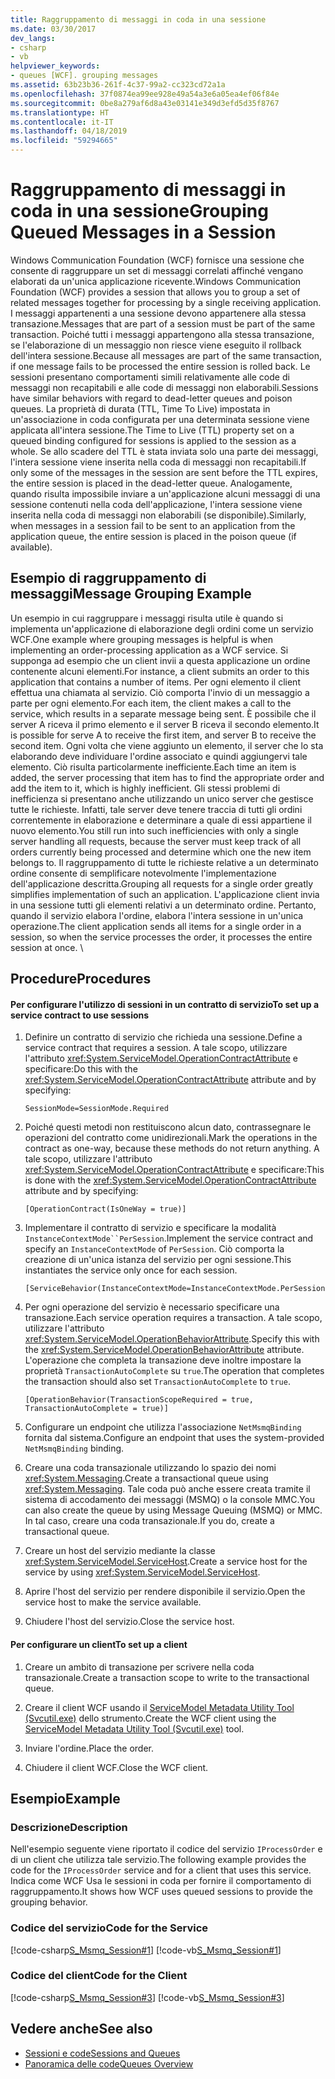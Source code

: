 ```yaml
---
title: Raggruppamento di messaggi in coda in una sessione
ms.date: 03/30/2017
dev_langs:
- csharp
- vb
helpviewer_keywords:
- queues [WCF]. grouping messages
ms.assetid: 63b23b36-261f-4c37-99a2-cc323cd72a1a
ms.openlocfilehash: 37f0874ea99ee928e49a54a3e6a05ea4ef06f84e
ms.sourcegitcommit: 0be8a279af6d8a43e03141e349d3efd5d35f8767
ms.translationtype: HT
ms.contentlocale: it-IT
ms.lasthandoff: 04/18/2019
ms.locfileid: "59294665"
---
```

# <a name="grouping-queued-messages-in-a-session"></a><span data-ttu-id="1ba80-102">Raggruppamento di messaggi in coda in una sessione</span><span class="sxs-lookup"><span data-stu-id="1ba80-102">Grouping Queued Messages in a Session</span></span>
<span data-ttu-id="1ba80-103">Windows Communication Foundation (WCF) fornisce una sessione che consente di raggruppare un set di messaggi correlati affinché vengano elaborati da un'unica applicazione ricevente.</span><span class="sxs-lookup"><span data-stu-id="1ba80-103">Windows Communication Foundation (WCF) provides a session that allows you to group a set of related messages together for processing by a single receiving application.</span></span> <span data-ttu-id="1ba80-104">I messaggi appartenenti a una sessione devono appartenere alla stessa transazione.</span><span class="sxs-lookup"><span data-stu-id="1ba80-104">Messages that are part of a session must be part of the same transaction.</span></span> <span data-ttu-id="1ba80-105">Poiché tutti i messaggi appartengono alla stessa transazione, se l'elaborazione di un messaggio non riesce viene eseguito il rollback dell'intera sessione.</span><span class="sxs-lookup"><span data-stu-id="1ba80-105">Because all messages are part of the same transaction, if one message fails to be processed the entire session is rolled back.</span></span> <span data-ttu-id="1ba80-106">Le sessioni presentano comportamenti simili relativamente alle code di messaggi non recapitabili e alle code di messaggi non elaborabili.</span><span class="sxs-lookup"><span data-stu-id="1ba80-106">Sessions have similar behaviors with regard to dead-letter queues and poison queues.</span></span> <span data-ttu-id="1ba80-107">La proprietà di durata (TTL, Time To Live) impostata in un'associazione in coda configurata per una determinata sessione viene applicata all'intera sessione.</span><span class="sxs-lookup"><span data-stu-id="1ba80-107">The Time to Live (TTL) property set on a queued binding configured for sessions is applied to the session as a whole.</span></span> <span data-ttu-id="1ba80-108">Se allo scadere del TTL è stata inviata solo una parte dei messaggi, l'intera sessione viene inserita nella coda di messaggi non recapitabili.</span><span class="sxs-lookup"><span data-stu-id="1ba80-108">If only some of the messages in the session are sent before the TTL expires, the entire session is placed in the dead-letter queue.</span></span> <span data-ttu-id="1ba80-109">Analogamente, quando risulta impossibile inviare a un'applicazione alcuni messaggi di una sessione contenuti nella coda dell'applicazione, l'intera sessione viene inserita nella coda di messaggi non elaborabili (se disponibile).</span><span class="sxs-lookup"><span data-stu-id="1ba80-109">Similarly, when messages in a session fail to be sent to an application from the application queue, the entire session is placed in the poison queue (if available).</span></span>  
  
## <a name="message-grouping-example"></a><span data-ttu-id="1ba80-110">Esempio di raggruppamento di messaggi</span><span class="sxs-lookup"><span data-stu-id="1ba80-110">Message Grouping Example</span></span>  
 <span data-ttu-id="1ba80-111">Un esempio in cui raggruppare i messaggi risulta utile è quando si implementa un'applicazione di elaborazione degli ordini come un servizio WCF.</span><span class="sxs-lookup"><span data-stu-id="1ba80-111">One example where grouping messages is helpful is when implementing an order-processing application as a WCF service.</span></span> <span data-ttu-id="1ba80-112">Si supponga ad esempio che un client invii a questa applicazione un ordine contenente alcuni elementi.</span><span class="sxs-lookup"><span data-stu-id="1ba80-112">For instance, a client submits an order to this application that contains a number of items.</span></span> <span data-ttu-id="1ba80-113">Per ogni elemento il client effettua una chiamata al servizio. Ciò comporta l'invio di un messaggio a parte per ogni elemento.</span><span class="sxs-lookup"><span data-stu-id="1ba80-113">For each item, the client makes a call to the service, which results in a separate message being sent.</span></span> <span data-ttu-id="1ba80-114">È possibile che il server A riceva il primo elemento e il server B riceva il secondo elemento.</span><span class="sxs-lookup"><span data-stu-id="1ba80-114">It is possible for serve A to receive the first item, and server B to receive the second item.</span></span> <span data-ttu-id="1ba80-115">Ogni volta che viene aggiunto un elemento, il server che lo sta elaborando deve individuare l'ordine associato e quindi aggiungervi tale elemento. Ciò risulta particolarmente inefficiente.</span><span class="sxs-lookup"><span data-stu-id="1ba80-115">Each time an item is added, the server processing that item has to find the appropriate order and add the item to it, which is highly inefficient.</span></span> <span data-ttu-id="1ba80-116">Gli stessi problemi di inefficienza si presentano anche utilizzando un unico server che gestisce tutte le richieste. Infatti, tale server deve tenere traccia di tutti gli ordini correntemente in elaborazione e determinare a quale di essi appartiene il nuovo elemento.</span><span class="sxs-lookup"><span data-stu-id="1ba80-116">You still run into such inefficiencies with only a single server handling all requests, because the server must keep track of all orders currently being processed and determine which one the new item belongs to.</span></span> <span data-ttu-id="1ba80-117">Il raggruppamento di tutte le richieste relative a un determinato ordine consente di semplificare notevolmente l'implementazione dell'applicazione descritta.</span><span class="sxs-lookup"><span data-stu-id="1ba80-117">Grouping all requests for a single order greatly simplifies implementation of such an application.</span></span> <span data-ttu-id="1ba80-118">L'applicazione client invia in una sessione tutti gli elementi relativi a un determinato ordine. Pertanto, quando il servizio elabora l'ordine, elabora l'intera sessione in un'unica operazione.</span><span class="sxs-lookup"><span data-stu-id="1ba80-118">The client application sends all items for a single order in a session, so when the service processes the order, it processes the entire session at once.</span></span> \  
  
## <a name="procedures"></a><span data-ttu-id="1ba80-119">Procedure</span><span class="sxs-lookup"><span data-stu-id="1ba80-119">Procedures</span></span>  
  
#### <a name="to-set-up-a-service-contract-to-use-sessions"></a><span data-ttu-id="1ba80-120">Per configurare l'utilizzo di sessioni in un contratto di servizio</span><span class="sxs-lookup"><span data-stu-id="1ba80-120">To set up a service contract to use sessions</span></span>  
  
1. <span data-ttu-id="1ba80-121">Definire un contratto di servizio che richieda una sessione.</span><span class="sxs-lookup"><span data-stu-id="1ba80-121">Define a service contract that requires a session.</span></span> <span data-ttu-id="1ba80-122">A tale scopo, utilizzare l'attributo <xref:System.ServiceModel.OperationContractAttribute> e specificare:</span><span class="sxs-lookup"><span data-stu-id="1ba80-122">Do this with the <xref:System.ServiceModel.OperationContractAttribute> attribute and by specifying:</span></span>  
  
    ```  
    SessionMode=SessionMode.Required  
    ```  
  
2. <span data-ttu-id="1ba80-123">Poiché questi metodi non restituiscono alcun dato, contrassegnare le operazioni del contratto come unidirezionali.</span><span class="sxs-lookup"><span data-stu-id="1ba80-123">Mark the operations in the contract as one-way, because these methods do not return anything.</span></span> <span data-ttu-id="1ba80-124">A tale scopo, utilizzare l'attributo <xref:System.ServiceModel.OperationContractAttribute> e specificare:</span><span class="sxs-lookup"><span data-stu-id="1ba80-124">This is done with the <xref:System.ServiceModel.OperationContractAttribute> attribute and by specifying:</span></span>  
  
    ```  
    [OperationContract(IsOneWay = true)]  
    ```  
  
3. <span data-ttu-id="1ba80-125">Implementare il contratto di servizio e specificare la modalità `InstanceContextMode``PerSession`.</span><span class="sxs-lookup"><span data-stu-id="1ba80-125">Implement the service contract and specify an `InstanceContextMode` of `PerSession`.</span></span> <span data-ttu-id="1ba80-126">Ciò comporta la creazione di un'unica istanza del servizio per ogni sessione.</span><span class="sxs-lookup"><span data-stu-id="1ba80-126">This instantiates the service only once for each session.</span></span>  
  
    ```  
    [ServiceBehavior(InstanceContextMode=InstanceContextMode.PerSession)]  
    ```  
  
4. <span data-ttu-id="1ba80-127">Per ogni operazione del servizio è necessario specificare una transazione.</span><span class="sxs-lookup"><span data-stu-id="1ba80-127">Each service operation requires a transaction.</span></span> <span data-ttu-id="1ba80-128">A tale scopo, utilizzare l'attributo <xref:System.ServiceModel.OperationBehaviorAttribute>.</span><span class="sxs-lookup"><span data-stu-id="1ba80-128">Specify this with the <xref:System.ServiceModel.OperationBehaviorAttribute> attribute.</span></span> <span data-ttu-id="1ba80-129">L'operazione che completa la transazione deve inoltre impostare la proprietà `TransactionAutoComplete` su `true`.</span><span class="sxs-lookup"><span data-stu-id="1ba80-129">The operation that completes the transaction should also set `TransactionAutoComplete` to `true`.</span></span>  
  
    ```  
    [OperationBehavior(TransactionScopeRequired = true, TransactionAutoComplete = true)]   
    ```  
  
5. <span data-ttu-id="1ba80-130">Configurare un endpoint che utilizza l'associazione `NetMsmqBinding` fornita dal sistema.</span><span class="sxs-lookup"><span data-stu-id="1ba80-130">Configure an endpoint that uses the system-provided `NetMsmqBinding` binding.</span></span>  
  
6. <span data-ttu-id="1ba80-131">Creare una coda transazionale utilizzando lo spazio dei nomi <xref:System.Messaging>.</span><span class="sxs-lookup"><span data-stu-id="1ba80-131">Create a transactional queue using <xref:System.Messaging>.</span></span> <span data-ttu-id="1ba80-132">Tale coda può anche essere creata tramite il sistema di accodamento dei messaggi (MSMQ) o la console MMC.</span><span class="sxs-lookup"><span data-stu-id="1ba80-132">You can also create the queue by using Message Queuing (MSMQ) or MMC.</span></span> <span data-ttu-id="1ba80-133">In tal caso, creare una coda transazionale.</span><span class="sxs-lookup"><span data-stu-id="1ba80-133">If you do, create a transactional queue.</span></span>  
  
7. <span data-ttu-id="1ba80-134">Creare un host del servizio mediante la classe <xref:System.ServiceModel.ServiceHost>.</span><span class="sxs-lookup"><span data-stu-id="1ba80-134">Create a service host for the service by using <xref:System.ServiceModel.ServiceHost>.</span></span>  
  
8. <span data-ttu-id="1ba80-135">Aprire l'host del servizio per rendere disponibile il servizio.</span><span class="sxs-lookup"><span data-stu-id="1ba80-135">Open the service host to make the service available.</span></span>  
  
9. <span data-ttu-id="1ba80-136">Chiudere l'host del servizio.</span><span class="sxs-lookup"><span data-stu-id="1ba80-136">Close the service host.</span></span>  
  
#### <a name="to-set-up-a-client"></a><span data-ttu-id="1ba80-137">Per configurare un client</span><span class="sxs-lookup"><span data-stu-id="1ba80-137">To set up a client</span></span>  
  
1. <span data-ttu-id="1ba80-138">Creare un ambito di transazione per scrivere nella coda transazionale.</span><span class="sxs-lookup"><span data-stu-id="1ba80-138">Create a transaction scope to write to the transactional queue.</span></span>  
  
2. <span data-ttu-id="1ba80-139">Creare il client WCF usando il [ServiceModel Metadata Utility Tool (Svcutil.exe)](../../../../docs/framework/wcf/servicemodel-metadata-utility-tool-svcutil-exe.md) dello strumento.</span><span class="sxs-lookup"><span data-stu-id="1ba80-139">Create the WCF client using the [ServiceModel Metadata Utility Tool (Svcutil.exe)](../../../../docs/framework/wcf/servicemodel-metadata-utility-tool-svcutil-exe.md) tool.</span></span>  
  
3. <span data-ttu-id="1ba80-140">Inviare l'ordine.</span><span class="sxs-lookup"><span data-stu-id="1ba80-140">Place the order.</span></span>  
  
4. <span data-ttu-id="1ba80-141">Chiudere il client WCF.</span><span class="sxs-lookup"><span data-stu-id="1ba80-141">Close the WCF client.</span></span>  
  
## <a name="example"></a><span data-ttu-id="1ba80-142">Esempio</span><span class="sxs-lookup"><span data-stu-id="1ba80-142">Example</span></span>  
  
### <a name="description"></a><span data-ttu-id="1ba80-143">Descrizione</span><span class="sxs-lookup"><span data-stu-id="1ba80-143">Description</span></span>  
 <span data-ttu-id="1ba80-144">Nell'esempio seguente viene riportato il codice del servizio `IProcessOrder` e di un client che utilizza tale servizio.</span><span class="sxs-lookup"><span data-stu-id="1ba80-144">The following example provides the code for the `IProcessOrder` service and for a client that uses this service.</span></span> <span data-ttu-id="1ba80-145">Indica come WCF Usa le sessioni in coda per fornire il comportamento di raggruppamento.</span><span class="sxs-lookup"><span data-stu-id="1ba80-145">It shows how WCF uses queued sessions to provide the grouping behavior.</span></span>  
  
### <a name="code-for-the-service"></a><span data-ttu-id="1ba80-146">Codice del servizio</span><span class="sxs-lookup"><span data-stu-id="1ba80-146">Code for the Service</span></span>  
 [!code-csharp[S_Msmq_Session#1](../../../../samples/snippets/csharp/VS_Snippets_CFX/s_msmq_session/cs/service.cs#1)]
 [!code-vb[S_Msmq_Session#1](../../../../samples/snippets/visualbasic/VS_Snippets_CFX/s_msmq_session/vb/service.vb#1)]  

### <a name="code-for-the-client"></a><span data-ttu-id="1ba80-147">Codice del client</span><span class="sxs-lookup"><span data-stu-id="1ba80-147">Code for the Client</span></span>  
 [!code-csharp[S_Msmq_Session#3](../../../../samples/snippets/csharp/VS_Snippets_CFX/s_msmq_session/cs/client.cs#3)]
 [!code-vb[S_Msmq_Session#3](../../../../samples/snippets/visualbasic/VS_Snippets_CFX/s_msmq_session/vb/client.vb#3)]  

## <a name="see-also"></a><span data-ttu-id="1ba80-148">Vedere anche</span><span class="sxs-lookup"><span data-stu-id="1ba80-148">See also</span></span>

- [<span data-ttu-id="1ba80-149">Sessioni e code</span><span class="sxs-lookup"><span data-stu-id="1ba80-149">Sessions and Queues</span></span>](../../../../docs/framework/wcf/samples/sessions-and-queues.md)
- [<span data-ttu-id="1ba80-150">Panoramica delle code</span><span class="sxs-lookup"><span data-stu-id="1ba80-150">Queues Overview</span></span>](../../../../docs/framework/wcf/feature-details/queues-overview.md)
